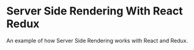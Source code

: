 # Server Side Rendering With React Redux

An example of how Server Side Rendering works with React and Redux.